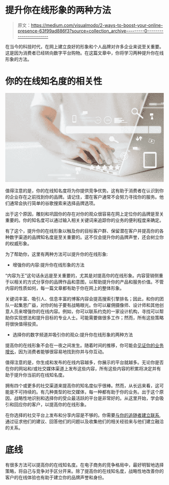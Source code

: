 # 提升你在线形象的两种方法

> 原文：<https://medium.com/visualmodo/2-ways-to-boost-your-online-presence-63f99ad886f3?source=collection_archive---------0----------------------->

在当今的科技时代，在网上建立良好的形象和个人品牌对许多企业来说至关重要。这是因为消费者已经转向数字平台购物。在这篇文章中，你将学习两种提升你在线形象的方法。

# 你的在线知名度的相关性

![](img/0d9182b65d959b9a4c5da2c215e01ccb.png)

值得注意的是，你的在线知名度将为你提供竞争优势。这有助于消费者在认识到你的企业存在之前找到你的品牌。请记住，潜在客户通常不会努力寻找你的服务。他们通常会执行简单的谷歌搜索来选择品牌选项。

出于这个原因，雕刻和巩固你的存在对你的观众很容易在网上定位你的品牌是至关重要的。你的知名度可以通过输入相关关键词来追踪你的业务的便利程度来确定。

有了这个，提升你的在线形象以触及你的目标客户群、保留潜在客户并提高你的各种数字渠道的品牌知名度是至关重要的。这不仅会提升你的品牌声誉，还会树立你的权威形象。

为了帮助你，这里有两种方法可以提升你的在线形象:

*   增强你的内容:提升你在线形象的方法

“内容为王”这句话永远是至关重要的，尤其是对提高你的在线形象。内容营销侧重于以相关的方式分享你的品牌作品和意图，以帮助提升你的产品和服务价值。不管内容的性质如何，每一篇文章都有助于你在网上的整体形象。

关键词丰富、吸引人、信息丰富的博客内容会提高搜索引擎排名；因此，和你的团队一起集思广益，对你的帖子要有战略眼光。你可以雇佣摄像师、设计师和其他创意人员来增强你的在线内容。例如，你可以联系约克的一家设计机构，寻找可以帮助你实现想法和提升目标的专业人士。可能需要做很多工作；然而，所有这些策略将很快值得投资。

*   选择你的数字频道并吸引你的观众:提升你在线形象的两种方法

提高你的在线形象不会在一夜之间发生。随着时间的推移，你可能会[见证你的业务增长](https://visualmodo.com/marketing-strategies-for-lawyers-to-increase-their-digital-visibility/)，因为消费者能够很容易地找到你并与你互动。

值得注意的是，你生成和发布的在线内容越多，你展示的平台就越多。无论你是否在你的网站和/或社交媒体渠道上发布这些内容，所有这些内容的积累将决定并有助于提升你当前的在线知名度。

拥有四个或更多的社交渠道来提高你的知名度似乎很棒。然而，从长远来看，这可能是不可持续的。有几种类型的社交媒体，每一种都有助于你的业务。出于这个原因，战略性地识别和选择你的受众最活跃的平台是非常好的。从这里开始，学会吸引和回应你的客户，以提高你的在线形象。

在你选择的社交平台上发布和分享内容是不够的。你需要[与你的追随者建立联系](https://cyberculture.net/best-and-hottest-tiktok-marketing-strategies/),通过征求他们的建议、回答他们的问题以及收集他们的相关经验来与他们建立融洽的关系。

# 底线

有很多方法可以提高你的在线知名度。在电子商务的竞争格局中，最好明智地选择策略，将自己与竞争对手区分开来。除了提高你的在线知名度，战略性地改善你的客户的在线体验也有助于建立你的品牌声誉和身份。